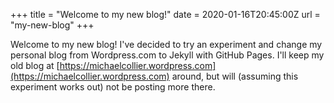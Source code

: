 +++
title = "Welcome to my new blog!"
date = 2020-01-16T20:45:00Z
url = "my-new-blog"
+++

Welcome to my new blog! I've decided to try an experiment and change my personal blog from Wordpress.com to Jekyll with GitHub Pages. I'll keep my old blog at [https://michaelcollier.wordpress.com](https://michaelcollier.wordpress.com) around, but will (assuming this experiment works out) not be posting more there.
